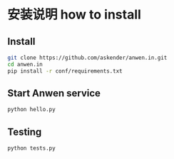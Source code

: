 安装说明 how to install
========

## Install

```bash
git clone https://github.com/askender/anwen.in.git
cd anwen.in
pip install -r conf/requirements.txt
```

## Start Anwen service

```bash
python hello.py
```

## Testing

```bash
python tests.py
```